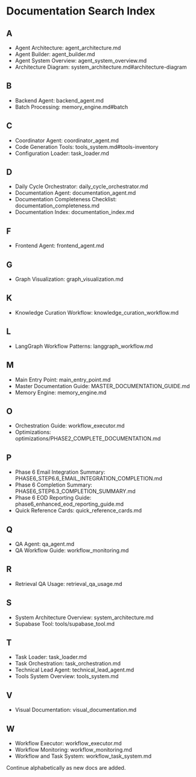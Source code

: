 # Documentation Search Index

## A
- Agent Architecture: agent_architecture.md
- Agent Builder: agent_builder.md
- Agent System Overview: agent_system_overview.md
- Architecture Diagram: system_architecture.md#architecture-diagram

## B
- Backend Agent: backend_agent.md
- Batch Processing: memory_engine.md#batch

## C
- Coordinator Agent: coordinator_agent.md
- Code Generation Tools: tools_system.md#tools-inventory
- Configuration Loader: task_loader.md

## D
- Daily Cycle Orchestrator: daily_cycle_orchestrator.md
- Documentation Agent: documentation_agent.md
- Documentation Completeness Checklist: documentation_completeness.md
- Documentation Index: documentation_index.md

## F
- Frontend Agent: frontend_agent.md

## G
- Graph Visualization: graph_visualization.md

## K
- Knowledge Curation Workflow: knowledge_curation_workflow.md

## L
- LangGraph Workflow Patterns: langgraph_workflow.md

## M
- Main Entry Point: main_entry_point.md
- Master Documentation Guide: MASTER_DOCUMENTATION_GUIDE.md
- Memory Engine: memory_engine.md

## O
- Orchestration Guide: workflow_executor.md
- Optimizations: optimizations/PHASE2_COMPLETE_DOCUMENTATION.md

## P
- Phase 6 Email Integration Summary: PHASE6_STEP6.6_EMAIL_INTEGRATION_COMPLETION.md
- Phase 6 Completion Summary: PHASE6_STEP6.3_COMPLETION_SUMMARY.md
- Phase 6 EOD Reporting Guide: phase6_enhanced_eod_reporting_guide.md
- Quick Reference Cards: quick_reference_cards.md

## Q
- QA Agent: qa_agent.md
- QA Workflow Guide: workflow_monitoring.md

## R
- Retrieval QA Usage: retrieval_qa_usage.md

## S
- System Architecture Overview: system_architecture.md
- Supabase Tool: tools/supabase_tool.md

## T
- Task Loader: task_loader.md
- Task Orchestration: task_orchestration.md
- Technical Lead Agent: technical_lead_agent.md
- Tools System Overview: tools_system.md

## V
- Visual Documentation: visual_documentation.md

## W
- Workflow Executor: workflow_executor.md
- Workflow Monitoring: workflow_monitoring.md
- Workflow and Task System: workflow_task_system.md

Continue alphabetically as new docs are added.

